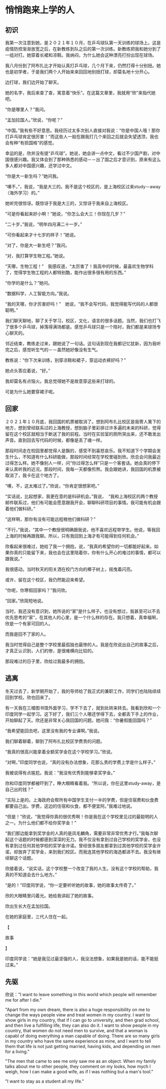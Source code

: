 # 悄悄跑来上学的人

## 初识

我第一次注意到她，是２０２１年１０月，在乒乓球队第一天训练的球场上。这是疫情防控渐渐放宽之后，在新教练到队之后的第一次训练。新教练把我和她分到了一组对打。她穿着长裙和凉鞋。我纳闷，为什么她会这种漂亮打扮出现在球场。

我八月份到了阿布扎比才开始认真打乒乓球，几个月下来，仍然打得十分别扭。她也是初学者，于是我们两个人开始来来回回地别扭打球，却莫名地十分开心。

边打球，我们边开始了聊天。

她的名字，我后来查了查，寓意着“快乐”。在这篇文章里，我就用“欣”来指代她吧。

“你是哪里人？”我问。

“孟加拉国人。”欣说，“你呢？”

“中国。”我有些不好意思。我经历过太多次别人直接对我说：“你是中国人哦！那你打乒乓球肯定很厉害！”而这些人一般在跟我打几个来回之后就会失望透顶，我也会有种“有损国格”的感觉。

幸运的是，欣并没有提“乒乓球”。她说，她会讲一点中文，看过不少国产剧，对中国很感兴趣。我又体会到了那种熟悉的感动－－出了国之后才意识到，原来有这么多人都对中国感兴趣，还学过中文。

“你是大一新生吗？”她问我。

“噢不，”，我说，“我是大三的。我不是这个校区的，是上海校区过来study－away（海外学习）的。”

她听完很惊讶。既惊讶于我是大三的，又惊讶于我来自上海校区。

“可是你看起来好小啊！”她说，“你怎么会大三！你现在几岁？”

“二十岁，”我说，“明年四月满二十一岁。”

“可你看起来才十七岁的样子！”她说。

“对了，你是大一新生吧？”我问。

“对，我打算学生物工程。”她说。

“天哪，生物工程！”　我感叹道，“太厉害了！我高中的时候，最喜欢生物学科了，觉得学生物工程的人都特别酷，能作出很多很有用的东西。”

“你学的是什么？”她问。

“数据科学，人工智能方向。”我说。

“我的天哪，你才厉害好吗！”　她说，“我不会写代码，我觉得能写代码的人都很聪明。”

我们聊天聊地，聊了关于学习，校区，文化，语言的很多话题。当然，我们也打飞了很多个乒乓球，掉落得满场都是。感觉乒乓球只是一个陪衬，我们都是来球场专心聊天的。

邻近结束，教练走过来，跟她说了一句话。这句话到现在我都记忆犹新，因为我听完之后，感觉听生气的－－虽然她好像没有生气。

教练说：“你下次来训练，别穿凉鞋和裙子，穿运动衣裤好吗？”

她点头答应着说，“好。”

我却莫名有点恼火。我总觉得她不是故意穿这些来打球的。

可是为什么她要穿裙子呢。

## 回家

２０２１年１０月底，我回国的机票被取消了。想到阿布扎比校区是我寄人篱下的地方，想到曾经联系过的上海教授，想到脑子里彩排过许多遍的未来的科研，觉得留在这个校区就相当于断送了我的前程。当时在实验室的厕所哭出来，还不敢发出声音。直到回去写代码的时候，都像是丢了魂一样。

那段时间走在校园里都觉得人是飘的，感受不到喜怒哀乐。我不知道下个学期会发生什么，不知道有什么科研能做，那段时间经常在学校里碰到欣。欣总会问我最近过得怎么样。她不像别人一样，问“你过得怎么样”只是一个客套话。她会真的停下来认真听我的近况。那段时间，我每一天都像煎熬。我会跟她讲，我回国的机票被取消了，我卡在这个地方了。

“噢，不，这太难过了。”欣说，“你肯定很想家吧。”

“实话说，比起想家，我更在意的是科研机会。”我说，　“我和上海校区的两个教授邮件联系过，他们有可能会愿意跟我开会，聊聊科研项目的事情。我可能有机会跟着他们做科研。”

“这样啊，那你有没有可能远程根他们做科研？”

“不行，”我说，“其中一个教授很明确跟我说，他不喜欢远程带学生。他说，等我回上海的时候再跟我聊。所以，只有我回到上海才有可能得到任何机会。”

欣看起来很难过，她给了我一个拥抱，说，“我真的希望你的一切都能好起来。如果你真的只能留下来，我也会在这里陪着你，你有什么开心的难过的事情，都可以跟我说。”

我很感动。当时秋天的阳关洒在校门方向的椰子树上，摇曳着闪亮。

或许，留在这个校区，我仍然能迎来希望。

“你呢，你寒假回家吗？”我问欣。

“回家。”欣简短地说。

当时，我还没有意识到，她所说的“家”是什么样子。也没有想过，我甚至可以不去优先思考的“家”，在其他人的心里，是一个什么样的存在。我只想着，真幸福啊，欣是一个有家可回的人。

而我是回不了家的人。

我当时觉得自己是整个学校里最孤独也最惨的人。我是在欣说出自己的故事之后，才真正认识到，人们的惨，是很难横向比较的。

那段难过的日子里，欣给过我最多的拥抱。

## 逃离

冬天过去了，新学期开始了，我的导师给了我正式的兼职工作，同学们也陆陆续续回到学校。欣也回来了。

有一天我在三楼图书馆外面学习，学不下去了，就到处转来转去。我看到欣和一个印度同学一起学习。这下好了，我们三个人哪还学得下去，全都丢下手上的作业，开始聊起了天。欣还是非常关心我回国的问题。她问我：“你暑假能回国吗？”

“我希望能回去吧，这里没有我的专业课啊。”我说。

我们聊着聊着，聊到了阿布扎比校区学费贵的问题。

“我真的很高兴能拿着全额奖学金在这个学校学习。”欣说。

“对啊，”印度同学也说，“真的没有办法想象，花那么贵的学费上学是什么样子。”

我被说得有点尴尬。我说：“我没有优秀到能够拿奖学金。”

欣和印度同学都被吓到了，睁大眼睛看着我。“所以说，你在这里study-away，是自己出的钱？”

“实际上是的。上海政府会帮所有中国学生支付一半的学费，但是住宿费和伙食费都要自己出。学费，这边的住宿和伙食，都不便宜阿。”我难过地说。

“但是！”欣说，“我觉得你真的很优秀啊！你是我在这个学校里见过的最聪明的人之一。为什么他们都不给你奖学金！”

“我们那边能拿到奖学金的人真的是凤毛麟角，需要非常非常优秀才行。”我每次聊起这个话题的时候都感到深深的无力。我不仅没有拿到过自己学校的奖学金，也没有拿到过任何其他学校的奖学金许诺。曾经很多朋友都拿到过其他学校的奖学金许诺，却放弃了奖学金，来到我们校区。而我连其他学校的海选都进不去。我没有继续聊这个话题。

欣接着说，“说实话，这个学校整一个改变了我的人生。没有这个学校的帮助，我真的不知道会去什么地方。”

“是的！”印度同学说，“你一定要听听她的故事，她的故事太传奇了。”

欣的大眼睛里闪着光。她给我讲起了她的故事。

欣出生长大在孟加拉国。

在她的家庭里，三代人住在一起。

【

故事

】




印度同学说：“她是我见过最坚强的人，我没法想象，如果我是她的话，能不能挺过来。”



## 先驱

欣说：”I want to leave something in this world which people will remember me for after I die."

"Apart from my own dream, there is also a huge responsibility on me to change the ways people view and treat women in my country. I want to show girls in my country, that if I can go to university, and then grad school, and then live a fulfilling life, they can also do it. I want to show people in my country, that women do not need men to survive, and that a woman is capabl of doing everything a man capable of doing. There are so many girls in my country who have the same experience as mine, and I want to tell them that life is not just getting married, having kids, and depending on men for a living." 

"The men that came to see me only saw me as an object. When my family talks about me to other people, they comment on my looks, how mych I weigh, how I can make a good wife, as if I was nothing but a man's tool."

"I want to stay as a student all my life."



























